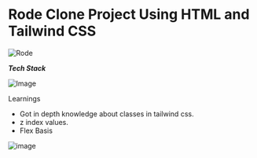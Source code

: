 # Rode Clone Project Using HTML and Tailwind CSS

![Rode](./rode.png)

***Tech Stack***

![Image](https://img.shields.io/badge/HTML-TAILWINDCSS-blue)

Learnings

- Got in depth knowledge about classes in tailwind css.
- z index values.
- Flex Basis


![image](https://img.shields.io/badge/Time%20Taken-7%20hours-yellowgreen)

